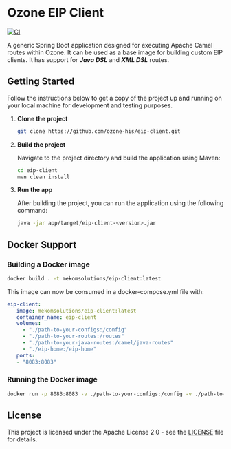 # Ozone EIP Client
[![CI](https://github.com/ozone-his/eip-client/actions/workflows/build.yml/badge.svg)](https://github.com/ozone-his/eip-client/actions/workflows/build.yml)

A generic Spring Boot application designed for executing Apache Camel routes within Ozone. It can be used as a base image for building custom EIP clients. It has support for **_Java DSL_** and **_XML DSL_** routes.

## Getting Started

Follow the instructions below to get a copy of the project up and running on your local machine for development and testing purposes.

1. **Clone the project**

   ```bash
   git clone https://github.com/ozone-his/eip-client.git
   ```
2. **Build the project**

   Navigate to the project directory and build the application using Maven:

   ```bash
   cd eip-client
   mvn clean install
   ```
3. **Run the app**

   After building the project, you can run the application using the following command:

   ```bash
   java -jar app/target/eip-client-<version>.jar
   ```

## Docker Support

### Building a Docker image

```bash
docker build . -t mekomsolutions/eip-client:latest
```

This image can now be consumed in a docker-compose.yml file with:

```yaml
eip-client:
   image: mekomsolutions/eip-client:latest
   container_name: eip-client
   volumes:
     - "./path-to-your-configs:/config"
     - "./path-to-your-routes:/routes"
     - "./path-to-your-java-routes:/camel/java-routes"
     - "./eip-home:/eip-home"
   ports:
   - "8083:8083"
```

### Running the Docker image

```bash
docker run -p 8083:8083 -v ./path-to-your-configs:/config -v ./path-to-your-routes:/routes -v ./path-to-your-java-routes:/camel/java-routes mekomsolutions/eip-client:latest
```

## License

This project is licensed under the Apache License 2.0 - see the [LICENSE](https://www.apache.org/licenses/LICENSE-2.0.txt) file for details.
